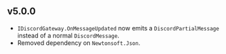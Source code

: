 ## v5.0.0
- `IDiscordGateway.OnMessageUpdated` now emits a `DiscordPartialMessage` instead of a normal `DiscordMessage`.
- Removed dependency on `Newtonsoft.Json`.